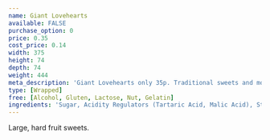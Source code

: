 ```yaml
---
name: Giant Lovehearts
available: FALSE
purchase_option: 0
price: 0.35
cost_price: 0.14
width: 375
height: 74
depth: 74
weight: 444
meta_description: 'Giant Lovehearts only 35p. Traditional sweets and more at Humbugs Confectionery Store. Specialists in satisfying your sweet tooth!'
type: [Wrapped]
free: [Alcohol, Gluten, Lactose, Nut, Gelatin]
ingredients: 'Sugar, Acidity Regulators (Tartaric Acid, Malic Acid), Stearic Acid, Sodium Bicarbonate, Modified Starch, E470B, Anticaking Agent (Magnesium Carbonate), Flavourings, Natural Colours'
---
```

Large, hard fruit sweets.